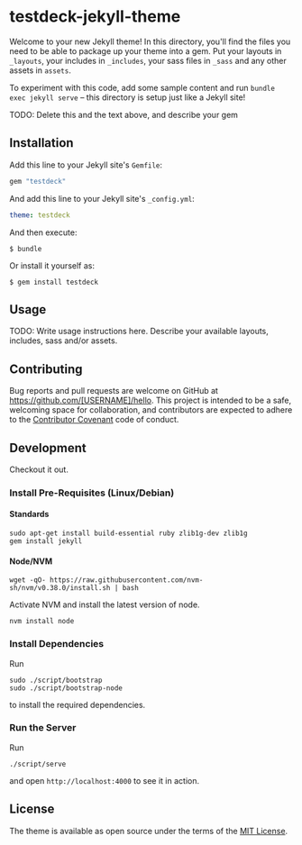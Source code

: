 # testdeck-jekyll-theme

Welcome to your new Jekyll theme! In this directory, you'll find the files you need to be able to package up your theme into a gem. Put your layouts in `_layouts`, your includes in `_includes`, your sass files in `_sass` and any other assets in `assets`.

To experiment with this code, add some sample content and run `bundle exec jekyll serve` – this directory is setup just like a Jekyll site!

TODO: Delete this and the text above, and describe your gem


## Installation

Add this line to your Jekyll site's `Gemfile`:

```ruby
gem "testdeck"
```

And add this line to your Jekyll site's `_config.yml`:

```yaml
theme: testdeck
```

And then execute:

    $ bundle

Or install it yourself as:

    $ gem install testdeck

## Usage

TODO: Write usage instructions here. Describe your available layouts, includes, sass and/or assets.

## Contributing

Bug reports and pull requests are welcome on GitHub at https://github.com/[USERNAME]/hello. This project is intended to be a safe, welcoming space for collaboration, and contributors are expected to adhere to the [Contributor Covenant](http://contributor-covenant.org) code of conduct.

## Development

Checkout it out.

### Install Pre-Requisites (Linux/Debian)

#### Standards

```
sudo apt-get install build-essential ruby zlib1g-dev zlib1g
gem install jekyll
```

#### Node/NVM

```
wget -qO- https://raw.githubusercontent.com/nvm-sh/nvm/v0.38.0/install.sh | bash
```

Activate NVM and install the latest version of node.

```
nvm install node
```

### Install Dependencies

Run

```
sudo ./script/bootstrap
sudo ./script/bootstrap-node
```

to install the required dependencies.

### Run the Server

Run

```
./script/serve
```

and open `http://localhost:4000` to see it in action.

## License

The theme is available as open source under the terms of the [MIT License](https://opensource.org/licenses/MIT).

